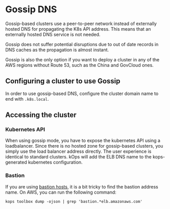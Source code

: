 # Gossip DNS

Gossip-based clusters use a peer-to-peer network instead of externally hosted DNS for propagating the K8s API address.
This means that an externally hosted DNS service is not needed.

Gossip does not suffer potential disruptions due to out of date records in DNS caches as the propagation is almost instant.

Gossip is also the only option if you want to deploy a cluster in any of the AWS regions without Route 53, such as the China and GovCloud ones.

## Configuring a cluster to use Gossip

In order to use gossip-based DNS,  configure the cluster domain name to end with `.k8s.local`.

## Accessing the cluster

### Kubernetes API

When using gossip mode, you have to expose the kubernetes API using a loadbalancer. Since there is no hosted zone for gossip-based clusters, you simply use the load balancer address directly. The user experience is identical to standard clusters. kOps will add the ELB DNS name to the kops-generated kubernetes configuration.

### Bastion

If you are using [bastion hosts](bastion.md), it is a bit tricky to find the bastion address name. On AWS, you can run the following command:

```
kops toolbox dump -ojson | grep 'bastion.*elb.amazonaws.com'
```